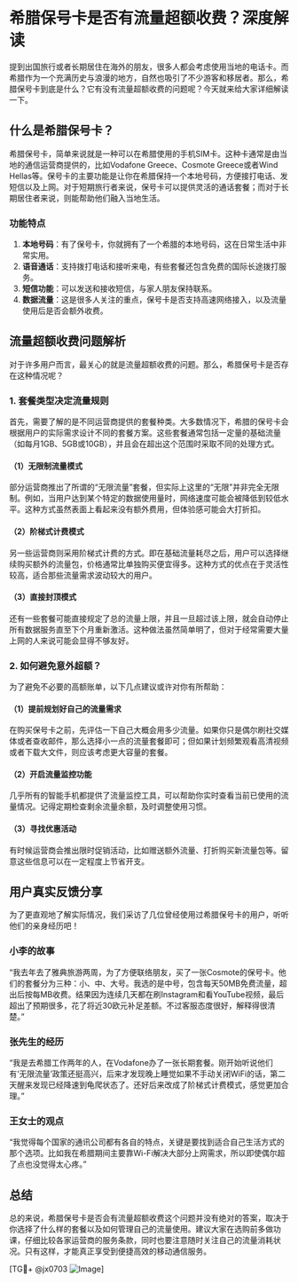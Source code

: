 # 希腊保号卡是否有流量超额收费？深度解读

提到出国旅行或者长期居住在海外的朋友，很多人都会考虑使用当地的电话卡。而希腊作为一个充满历史与浪漫的地方，自然也吸引了不少游客和移居者。那么，希腊保号卡到底是什么？它有没有流量超额收费的问题呢？今天就来给大家详细解读一下。

## 什么是希腊保号卡？

希腊保号卡，简单来说就是一种可以在希腊使用的手机SIM卡。这种卡通常是由当地的通信运营商提供的，比如Vodafone Greece、Cosmote Greece或者Wind Hellas等。保号卡的主要功能是让你在希腊保持一个本地号码，方便接打电话、发短信以及上网。对于短期旅行者来说，保号卡可以提供灵活的通话套餐；而对于长期居住者来说，则能帮助他们融入当地生活。

### 功能特点
1. **本地号码**：有了保号卡，你就拥有了一个希腊的本地号码，这在日常生活中非常实用。
2. **语音通话**：支持拨打电话和接听来电，有些套餐还包含免费的国际长途拨打服务。
3. **短信功能**：可以发送和接收短信，与家人朋友保持联系。
4. **数据流量**：这是很多人关注的重点，保号卡是否支持高速网络接入，以及流量使用后是否会额外收费。

## 流量超额收费问题解析

对于许多用户而言，最关心的就是流量超额收费的问题。那么，希腊保号卡是否存在这种情况呢？

### 1. 套餐类型决定流量规则
首先，需要了解的是不同运营商提供的套餐种类。大多数情况下，希腊的保号卡会根据用户的实际需求设计不同的套餐方案。这些套餐通常包括一定量的基础流量（如每月1GB、5GB或10GB），并且会在超出这个范围时采取不同的处理方式。

#### （1）无限制流量模式
部分运营商推出了所谓的“无限流量”套餐，但实际上这里的“无限”并非完全无限制。例如，当用户达到某个特定的数据使用量时，网络速度可能会被降低到较低水平。这种方式虽然表面上看起来没有额外费用，但体验感可能会大打折扣。

#### （2）阶梯式计费模式
另一些运营商则采用阶梯式计费的方式。即在基础流量耗尽之后，用户可以选择继续购买额外的流量包，价格通常比单独购买便宜得多。这种方式的优点在于灵活性较高，适合那些流量需求波动较大的用户。

#### （3）直接封顶模式
还有一些套餐可能直接规定了总的流量上限，并且一旦超过该上限，就会自动停止所有数据服务直至下个月重新激活。这种做法虽然简单明了，但对于经常需要大量上网的人来说可能会显得不够友好。

### 2. 如何避免意外超额？
为了避免不必要的高额账单，以下几点建议或许对你有所帮助：

#### （1）提前规划好自己的流量需求
在购买保号卡之前，先评估一下自己大概会用多少流量。如果你只是偶尔刷社交媒体或者查收邮件，那么选择小一点的流量套餐即可；但如果计划频繁观看高清视频或者下载大文件，则应该考虑更大容量的套餐。

#### （2）开启流量监控功能
几乎所有的智能手机都提供了流量监控工具，可以帮助你实时查看当前已使用的流量情况。记得定期检查剩余流量余额，及时调整使用习惯。

#### （3）寻找优惠活动
有时候运营商会推出限时促销活动，比如赠送额外流量、打折购买新流量包等。留意这些信息可以在一定程度上节省开支。

## 用户真实反馈分享

为了更直观地了解实际情况，我们采访了几位曾经使用过希腊保号卡的用户，听听他们的亲身经历吧！

### 小李的故事
“我去年去了雅典旅游两周，为了方便联络朋友，买了一张Cosmote的保号卡。他们的套餐分为三种：小、中、大号。我选的是中号，包含每天50MB免费流量，超出后按每MB收费。结果因为连续几天都在刷Instagram和看YouTube视频，最后超出了预期很多，花了将近30欧元补足差额。不过客服态度很好，解释得很清楚。”

### 张先生的经历
“我是去希腊工作两年的人，在Vodafone办了一张长期套餐。刚开始听说他们有‘无限流量’政策还挺高兴，后来才发现晚上睡觉如果不手动关闭WiFi的话，第二天醒来发现已经降速到龟爬状态了。还好后来改成了阶梯式计费模式，感觉更加合理。”

### 王女士的观点
“我觉得每个国家的通讯公司都有各自的特点，关键是要找到适合自己生活方式的那个选项。比如我在希腊期间主要靠Wi-Fi解决大部分上网需求，所以即使偶尔超了点也没觉得太心疼。”

## 总结

总的来说，希腊保号卡是否会有流量超额收费这个问题并没有绝对的答案，取决于你选择了什么样的套餐以及如何管理自己的流量使用。建议大家在选购前多做功课，仔细比较各家运营商的服务条款，同时也要注意随时关注自己的流量消耗状况。只有这样，才能真正享受到便捷高效的移动通信服务。

[TG💪+ @jx0703 ![Image](https://github.com/user-attachments/assets/dbca1d08-cadb-493c-b0ec-ad6f7a83f270)]